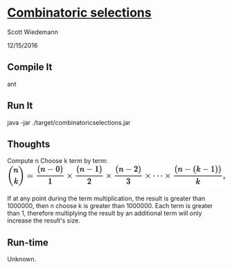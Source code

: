 # [Combinatoric selections](http://projecteuler.net/problem=53)
Scott Wiedemann

12/15/2016

## Compile It
ant


## Run It
java -jar ./target/combinatoricselections.jar

## Thoughts
Compute n Choose k term by term:
![combination](lib/combination.svg)

If at any point during the term multiplication, the result is greater than 1000000, then n choose k is greater than 1000000.  Each term is greater than 1, therefore multiplying the result by an additional term will only increase the result's size.

## Run-time
Unknown.
